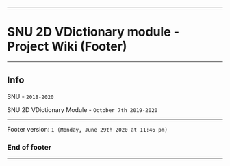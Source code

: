 
***

# SNU 2D VDictionary module - Project Wiki (Footer)

***

## Info

SNU - `2018-2020`

SNU 2D VDictionary Module - `October 7th 2019-2020`

***

Footer version: `1 (Monday, June 29th 2020 at 11:46 pm)`

### End of footer

***
